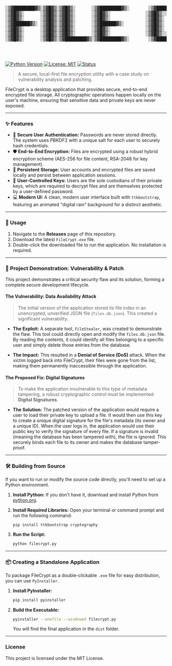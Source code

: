 <pre>
  
░▒▓████████▓▒░▒▓█▓▒░▒▓█▓▒░      ░▒▓████████▓▒░       ░▒▓██████▓▒░░▒▓███████▓▒░░▒▓█▓▒░░▒▓█▓▒░▒▓███████▓▒░▒▓████████▓▒░ 
░▒▓█▓▒░      ░▒▓█▓▒░▒▓█▓▒░      ░▒▓█▓▒░             ░▒▓█▓▒░░▒▓█▓▒░▒▓█▓▒░░▒▓█▓▒░▒▓█▓▒░░▒▓█▓▒░▒▓█▓▒░░▒▓█▓▒░ ░▒▓█▓▒░     
░▒▓█▓▒░      ░▒▓█▓▒░▒▓█▓▒░      ░▒▓█▓▒░             ░▒▓█▓▒░      ░▒▓█▓▒░░▒▓█▓▒░▒▓█▓▒░░▒▓█▓▒░▒▓█▓▒░░▒▓█▓▒░ ░▒▓█▓▒░     
░▒▓██████▓▒░ ░▒▓█▓▒░▒▓█▓▒░      ░▒▓██████▓▒░        ░▒▓█▓▒░      ░▒▓███████▓▒░ ░▒▓██████▓▒░░▒▓███████▓▒░  ░▒▓█▓▒░     
░▒▓█▓▒░      ░▒▓█▓▒░▒▓█▓▒░      ░▒▓█▓▒░             ░▒▓█▓▒░      ░▒▓█▓▒░░▒▓█▓▒░  ░▒▓█▓▒░   ░▒▓█▓▒░        ░▒▓█▓▒░     
░▒▓█▓▒░      ░▒▓█▓▒░▒▓█▓▒░      ░▒▓█▓▒░             ░▒▓█▓▒░░▒▓█▓▒░▒▓█▓▒░░▒▓█▓▒░  ░▒▓█▓▒░   ░▒▓█▓▒░        ░▒▓█▓▒░     
░▒▓█▓▒░      ░▒▓█▓▒░▒▓████████▓▒░▒▓████████▓▒░       ░▒▓██████▓▒░░▒▓█▓▒░░▒▓█▓▒░  ░▒▓█▓▒░   ░▒▓█▓▒░        ░▒▓█▓▒░     
                                                                                                                      
                                                                                                                      
                                        
</pre>

[![Python Version](https://img.shields.io/badge/python-3.9+-blue.svg)](https://www.python.org/downloads/)
[![License: MIT](https://img.shields.io/badge/License-MIT-yellow.svg)](https://opensource.org/licenses/MIT)
[![Status](https://img.shields.io/badge/status-project_complete-success.svg)]()

> A secure, local-first file encryption utility with a case study on vulnerability analysis and patching.

FileCrypt is a desktop application that provides secure, end-to-end encrypted file storage. All cryptographic operations happen locally on the user's machine, ensuring that sensitive data and private keys are never exposed.

---

### ✨ Features

* 🔐 **Secure User Authentication:** Passwords are never stored directly. The system uses PBKDF2 with a unique salt for each user to securely hash credentials.
* 🛡️ **End-to-End Encryption:** Files are encrypted using a robust hybrid encryption scheme (AES-256 for file content, RSA-2048 for key management).
* 💾 **Persistent Storage:** User accounts and encrypted files are saved locally and persist between application sessions.
* 🔑 **User-Controlled Keys:** Users are the sole custodians of their private keys, which are required to decrypt files and are themselves protected by a user-defined password.
* 💻 **Modern UI:** A clean, modern user interface built with `ttkbootstrap`, featuring an animated "digital rain" background for a distinct aesthetic.

---

### 🚀 Usage

1.  Navigate to the **Releases** page of this repository.
2.  Download the latest `FileCrypt.exe` file.
3.  Double-click the downloaded file to run the application. No installation is required.

---

### 🔬 Project Demonstration: Vulnerability & Patch

This project demonstrates a critical security flaw and its solution, forming a complete secure development lifecycle.

#### The Vulnerability: Data Availability Attack

> The initial version of the application stored its file index in an unencrypted, unverified JSON file (`files.db.json`). This created a significant vulnerability.

* **The Exploit:** A separate tool, `FileStealer`, was created to demonstrate the flaw. This tool could directly open and modify the `files.db.json` file. By reading the contents, it could identify all files belonging to a specific user and simply delete those entries from the database.

* **The Impact:** This resulted in a **Denial of Service (DoS)** attack. When the victim logged back into FileCrypt, their files were gone from the list, making them permanently inaccessible through the application.

#### The Proposed Fix: Digital Signatures

> To make the application invulnerable to this type of metadata tampering, a robust cryptographic control must be implemented: **Digital Signatures**.

* **The Solution:** The patched version of the application would require a user to load their private key to upload a file. It would then use this key to create a unique digital signature for the file's metadata (its owner and a unique ID). When the user logs in, the application would use their public key to verify the signature of every file. If a signature is invalid (meaning the database has been tampered with), the file is ignored. This securely binds each file to its owner and makes the database tamper-proof.

---

### 🛠️ Building from Source

If you want to run or modify the source code directly, you'll need to set up a Python environment.

1.  **Install Python:** If you don't have it, download and install Python from [python.org](https://www.python.org/).

2.  **Install Required Libraries:** Open your terminal or command prompt and run the following command:
    ```bash
    pip install ttkbootstrap cryptography
    ```
3.  **Run the Script:**
    ```bash
    python filecrypt.py
    ```

---

### 📦 Creating a Standalone Application

To package FileCrypt as a double-clickable `.exe` file for easy distribution, you can use `PyInstaller`.

1.  **Install PyInstaller:**
    ```bash
    pip install pyinstaller
    ```
2.  **Build the Executable:**
    ```bash
    pyinstaller --onefile --windowed filecrypt.py
    ```
    You will find the final application in the `dist` folder.

---

### License

This project is licensed under the MIT License.
